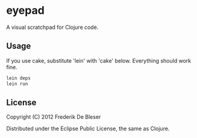 # eyepad

A visual scratchpad for Clojure code.

## Usage

If you use cake, substitute 'lein' with 'cake' below. Everything should work fine.

```bash
lein deps
lein run
```

## License

Copyright (C) 2012 Frederik De Bleser

Distributed under the Eclipse Public License, the same as Clojure.

